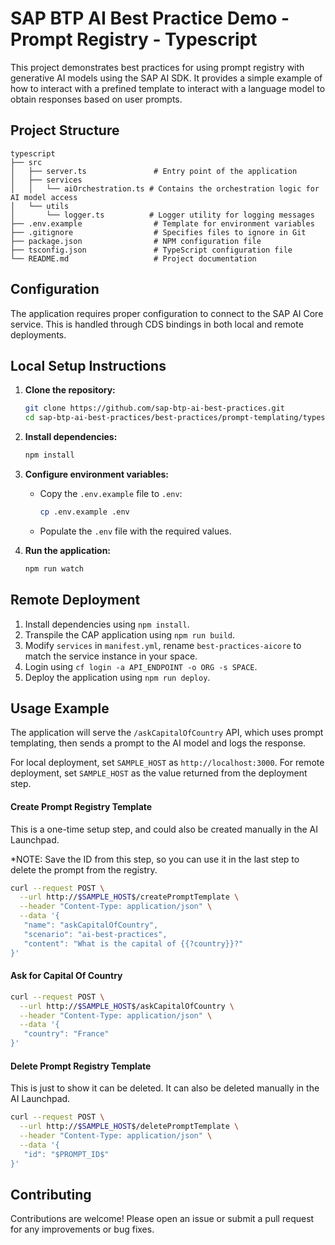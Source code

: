 # SAP BTP AI Best Practice Demo - Prompt Registry - Typescript

This project demonstrates best practices for using prompt registry with generative AI models using the SAP AI SDK. It provides a simple example of how to interact with a prefined template to interact with a language model to obtain responses based on user prompts.

## Project Structure

```
typescript
├── src
│   ├── server.ts               # Entry point of the application
│   ├── services
│   │   └── aiOrchestration.ts # Contains the orchestration logic for AI model access
│   └── utils
│       └── logger.ts          # Logger utility for logging messages
├── .env.example                # Template for environment variables
├── .gitignore                  # Specifies files to ignore in Git
├── package.json                # NPM configuration file
├── tsconfig.json               # TypeScript configuration file
└── README.md                   # Project documentation
```
## Configuration

The application requires proper configuration to connect to the SAP AI Core service. This is handled through CDS bindings in both local and remote deployments.

## Local Setup Instructions

1. **Clone the repository:**

   ```bash
   git clone https://github.com/sap-btp-ai-best-practices.git
   cd sap-btp-ai-best-practices/best-practices/prompt-templating/typescript
   ```

2. **Install dependencies:**

   ```bash
   npm install
   ```

3. **Configure environment variables:**

   - Copy the `.env.example` file to `.env`:
     ```bash
     cp .env.example .env
     ```
   - Populate the `.env` file with the required values.

4. **Run the application:**
   ```bash
   npm run watch
   ```

## Remote Deployment

1. Install dependencies using `npm install`.
2. Transpile the CAP application using `npm run build`.
3. Modify `services` in `manifest.yml`, rename `best-practices-aicore` to match the service instance in your space.
4. Login using `cf login -a API_ENDPOINT -o ORG -s SPACE`.
5. Deploy the application using `npm run deploy`.
   

## Usage Example

The application will serve the `/askCapitalOfCountry` API, which uses prompt templating, then sends a prompt to the AI model and logs the response. 

For local deployment, set `SAMPLE_HOST` as `http://localhost:3000`. For remote deployment, set `SAMPLE_HOST` as the value returned from the deployment step.

#### Create Prompt Registry Template
This is a one-time setup step, and could also be created manually in the AI Launchpad.

*NOTE: Save the ID from this step, so you can use it in the last step to delete the prompt from the registry.
```bash
curl --request POST \
  --url http://$SAMPLE_HOST$/createPromptTemplate \
  --header "Content-Type: application/json" \
  --data '{
   "name": "askCapitalOfCountry",
   "scenario": "ai-best-practices",
   "content": "What is the capital of {{?country}}?"
}'
```

#### Ask for Capital Of Country

```bash
curl --request POST \
  --url http://$SAMPLE_HOST$/askCapitalOfCountry \
  --header "Content-Type: application/json" \
  --data '{
   "country": "France"
}'
```
#### Delete Prompt Registry Template
This is just to show it can be deleted. It can also be deleted manually in the AI Launchpad.

```bash
curl --request POST \
  --url http://$SAMPLE_HOST$/deletePromptTemplate \
  --header "Content-Type: application/json" \
  --data '{
   "id": "$PROMPT_ID$"
}'
```

## Contributing

Contributions are welcome! Please open an issue or submit a pull request for any improvements or bug fixes.
